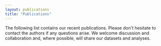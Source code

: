 ```yaml
---
layout: publications
title: "Publications"
---
```


The following list contains our recent publications. Please don't hesitate to contact the authors if any questions arise. We welcome discussion and collaboration and, where possible, will share our datasets and analyses.